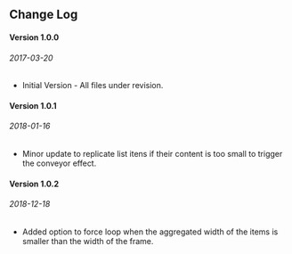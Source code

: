 ## Change Log


#### Version 1.0.0
###### 2017-03-20

* Initial Version - All files under revision.



#### Version 1.0.1
###### 2018-01-16

* Minor update to replicate list itens if their content is too small to trigger the conveyor effect.



#### Version 1.0.2
###### 2018-12-18

* Added option to force loop when the aggregated width of the items is smaller than the width of the frame.

